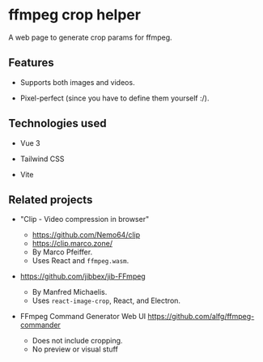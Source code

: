# ffmpeg crop helper

A web page to generate crop params for ffmpeg.

## Features

- Supports both images and videos.

- Pixel-perfect (since you have to define them yourself :/).


## Technologies used

- Vue 3

- Tailwind CSS

- Vite


## Related projects

- "Clip - Video compression in browser"
    * https://github.com/Nemo64/clip
    * https://clip.marco.zone/
    * By Marco Pfeiffer.
    * Uses React and `ffmpeg.wasm`.

- https://github.com/jibbex/jib-FFmpeg
    * By Manfred Michaelis.
    * Uses `react-image-crop`, React, and Electron.

- FFmpeg Command Generator Web UI https://github.com/alfg/ffmpeg-commander
    * Does not include cropping.
    * No preview or visual stuff

